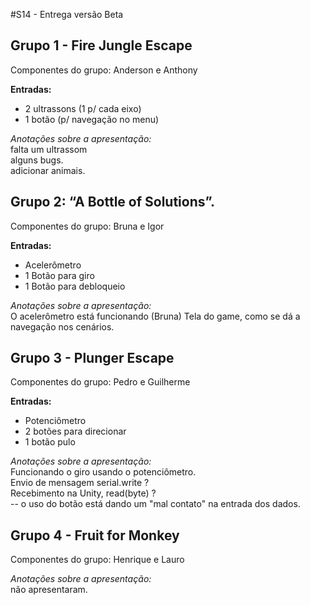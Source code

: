 #S14 - Entrega versão Beta







## Grupo 1 - Fire Jungle Escape

Componentes do grupo: Anderson e Anthony

**Entradas:**  

* 2 ultrassons (1 p/ cada eixo)  
* 1 botão (p/ navegação no menu)


_Anotações sobre a apresentação:_  
falta um ultrassom  
alguns bugs.  
adicionar animais.  



## Grupo 2: “A Bottle of Solutions”. 

Componentes do grupo: Bruna e Igor

**Entradas:**

* Acelerômetro  
* 1 Botão para giro  
* 1 Botão para debloqueio

_Anotações sobre a apresentação:_  
O acelerômetro está funcionando (Bruna)
Tela do game, como se dá a navegação nos cenários.


## Grupo 3 - Plunger Escape

Componentes do grupo: Pedro e Guilherme

**Entradas:**  

* Potenciômetro   
* 2 botões para direcionar  
* 1 botão pulo

_Anotações sobre a apresentação:_  
Funcionando o giro usando o potenciômetro.  
Envio de mensagem serial.write ?  
Recebimento na Unity, read(byte) ?  
-- o uso do botão está dando um "mal contato" na entrada dos dados.



## Grupo 4 - Fruit for Monkey

Componentes do grupo: Henrique e Lauro

_Anotações sobre a apresentação:_  
não apresentaram.
